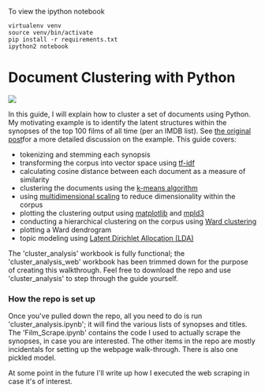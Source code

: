 To view the ipython notebook

```
virtualenv venv
source venv/bin/activate
pip install -r requirements.txt
ipython2 notebook
```


Document Clustering with Python
================

<img src='header_short.jpg'>

In this guide, I will explain how to cluster a set of documents using Python. My motivating example is to identify the latent structures within the synopses of the top 100 films of all time (per an IMDB list). See <a href='http://www.brandonrose.org/top100'>the original post</a>for a more detailed discussion on the example. This guide covers:

<ul>
<li> tokenizing and stemming each synopsis
<li> transforming the corpus into vector space using <a href='http://en.wikipedia.org/wiki/Tf%E2%80%93idf'>tf-idf</a>
<li> calculating cosine distance between each document as a measure of similarity
<li> clustering the documents using the <a href='http://en.wikipedia.org/wiki/K-means_clustering'>k-means algorithm</a>
<li> using <a href='http://en.wikipedia.org/wiki/Multidimensional_scaling'>multidimensional scaling</a> to reduce dimensionality within the corpus
<li> plotting the clustering output using <a href='http://matplotlib.org/'>matplotlib</a> and <a href='http://mpld3.github.io/'>mpld3</a>
<li> conducting a hierarchical clustering on the corpus using <a href='http://en.wikipedia.org/wiki/Ward%27s_method'>Ward clustering</a>
<li> plotting a Ward dendrogram
<li> topic modeling using <a href='http://en.wikipedia.org/wiki/Latent_Dirichlet_allocation'>Latent Dirichlet Allocation (LDA)</a>
</ul>

The 'cluster_analysis' workbook is fully functional; the 'cluster_analysis_web' workbook has been trimmed down for the purpose of creating this walkthrough. Feel free to download the repo and use 'cluster_analysis' to step through the guide yourself.


### How the repo is set up
Once you've pulled down the repo, all you need to do is run 'cluster_analysis.ipynb'; it will find the various lists of synopses and titles. The 'Film_Scrape.ipynb' contains the code I used to actually scrape the synopses, in case you are interested. The other items in the repo are mostly incidentals for setting up the webpage walk-through. There is also one pickled model.

At some point in the future I'll write up how I executed the web scraping in case it's of interest.
